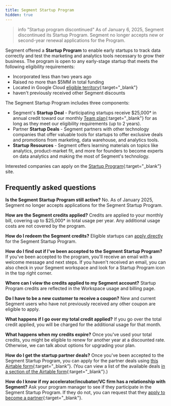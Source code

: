 ```yaml
---
title: Segment Startup Program
hidden: true
---
```


> info "Startup program discontinued"
> As of January 6, 2025, Segment discontinued its Startup Program. Segment no longer accepts new or second-year renewal applications for the Program.

Segment offered a **Startup Program** to enable early startups to track data correctly and test the marketing and analytics tools necessary to grow their business. The program is open to any early-stage startup that meets the following eligibility requirements:

- Incorporated less than two years ago
- Raised no more than $5MM in total funding
- Located in Google Cloud [eligible territory](https://cloud.google.com/terms/cloud-sales-list){:target="_blank"}
- haven't previously received other Segment discounts

The Segment Startup Program includes three components:

- Segment's **Startup Deal** - Participating startups receive $25,000* in annual credit toward our monthly [Team plan](https://segment.com/pricing/){:target="_blank"} for as long as they meet our eligibility requirements (up to 2 years).
- Partner **Startup Deals** - Segment partners with other technology companies that offer valuable tools for startups to offer exclusive deals and promotions from marketing, data warehouse, and analytics tools.
- **Startup Resources** - Segment offers learning materials on topics like analytics, product-market fit, and more for founders to become experts on data analytics and making the most of Segment's technology.

Interested companies can apply on the [Startup Program](http://segment.com/industry/startups){:target="_blank”} site.

## Frequently asked questions

**Is the Segment Startup Program still active?**
No. As of January 2025, Segment no longer accepts applications for the Segment Startup Program.

**How are the Segment credits applied?**
Credits are applied to your monthly bill, covering up to $25,000* in total usage per year. Any additional usage costs are not covered by the program.

**How do I redeem the Segment credits?**
Eligible startups can [apply directly](http://segment.com/industry/startups) for the Segment Startup Program.

**How do I find out if I've been accepted to the Segment Startup Program?**
If you've been accepted to the program, you'll receive an email with a welcome message and next steps. If you haven't received an email, you can also check in your Segment workspace and look for a Startup Program icon in the top right corner.

**Where can I view the credits applied to my Segment account?**
Startup Program credits are reflected in the Workspace usage and billing page.

**Do I have to be a new customer to receive a coupon?**
New and current Segment users who have not previously received any other coupon are eligible to apply.

**What happens if I go over my total credit applied?**
If you go over the total credit applied, you will be charged for the additional usage for that month.

**What happens when my credits expire?**
Once you've used your total credits, you might be eligible to renew for another year at a discounted rate. Otherwise, we can talk about options for upgrading your plan.

**How do I get the startup partner deals?**
Once you've been accepted to the Segment Startup Program, you can apply for the partner deals using [this Airtable form](http://bit.ly/segment-deal-redeem){:target="_blank”}. (You can view a list of the available deals [in a section of the Airtable form](https://bit.ly/segment-partner-deals){:target="_blank”}.)

**How do I know if my accelerator/incubator/VC firm has a relationship with Segment?**
Ask your program manager to see if they participate in the Segment Startup Program. If they do not, you can request that they [apply to become a partner](https://airtable.com/shr84MIvVo4k8xbaO){:target="_blank"}.
